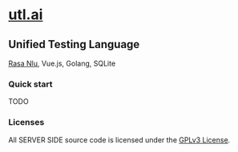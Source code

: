 # [utl.ai](http://utl.ai)

## Unified Testing Language

[Rasa Nlu](https://github.com/RasaHQ/rasa), Vue.js, Golang, SQLite

### Quick start
TODO

### Licenses
All SERVER SIDE source code is licensed under the [GPLv3 License](LICENSE).
